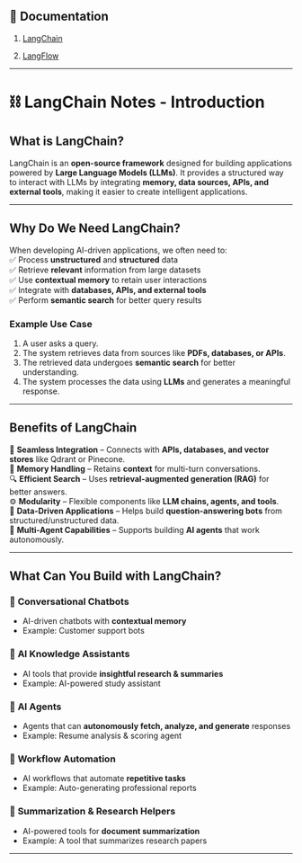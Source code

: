 <!-- @format -->

## 📃 Documentation

1. [LangChain](https://www.langchain.com/)  

2. [LangFlow](https://www.langflow.org/)  

---

# **⛓️ LangChain Notes - Introduction**

## **What is LangChain?**

LangChain is an **open-source framework** designed for building applications powered by **Large Language Models (LLMs)**. It provides a structured way to interact with LLMs by integrating **memory, data sources, APIs, and external tools**, making it easier to create intelligent applications.

---

## **Why Do We Need LangChain?**

When developing AI-driven applications, we often need to:  
✅ Process **unstructured** and **structured** data  
✅ Retrieve **relevant** information from large datasets  
✅ Use **contextual memory** to retain user interactions  
✅ Integrate with **databases, APIs, and external tools**  
✅ Perform **semantic search** for better query results

### **Example Use Case**

1. A user asks a query.
2. The system retrieves data from sources like **PDFs, databases, or APIs**.
3. The retrieved data undergoes **semantic search** for better understanding.
4. The system processes the data using **LLMs** and generates a meaningful response.

---

## **Benefits of LangChain**

🚀 **Seamless Integration** – Connects with **APIs, databases, and vector stores** like Qdrant or Pinecone.  
🧠 **Memory Handling** – Retains **context** for multi-turn conversations.  
🔍 **Efficient Search** – Uses **retrieval-augmented generation (RAG)** for better answers.  
⚙️ **Modularity** – Flexible components like **LLM chains, agents, and tools**.  
📑 **Data-Driven Applications** – Helps build **question-answering bots** from structured/unstructured data.  
🤖 **Multi-Agent Capabilities** – Supports building **AI agents** that work autonomously.

---

## **What Can You Build with LangChain?**

### 🔹 **Conversational Chatbots**

- AI-driven chatbots with **contextual memory**
- Example: Customer support bots

### 🔹 **AI Knowledge Assistants**

- AI tools that provide **insightful research & summaries**
- Example: AI-powered study assistant

### 🔹 **AI Agents**

- Agents that can **autonomously fetch, analyze, and generate** responses
- Example: Resume analysis & scoring agent

### 🔹 **Workflow Automation**

- AI workflows that automate **repetitive tasks**
- Example: Auto-generating professional reports

### 🔹 **Summarization & Research Helpers**

- AI-powered tools for **document summarization**
- Example: A tool that summarizes research papers

---

